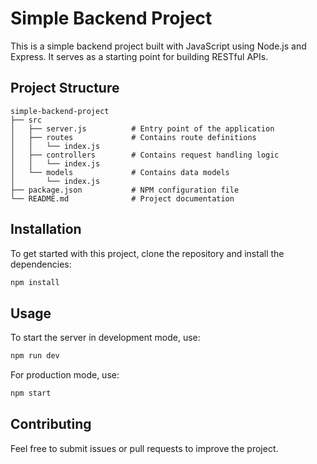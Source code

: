 # Simple Backend Project

This is a simple backend project built with JavaScript using Node.js and Express. It serves as a starting point for building RESTful APIs.

## Project Structure

```
simple-backend-project
├── src
│   ├── server.js          # Entry point of the application
│   ├── routes             # Contains route definitions
│   │   └── index.js
│   ├── controllers        # Contains request handling logic
│   │   └── index.js
│   └── models             # Contains data models
│       └── index.js
├── package.json           # NPM configuration file
└── README.md              # Project documentation
```

## Installation

To get started with this project, clone the repository and install the dependencies:

```bash
npm install
```

## Usage

To start the server in development mode, use:

```bash
npm run dev
```

For production mode, use:

```bash
npm start
```

## Contributing

Feel free to submit issues or pull requests to improve the project.